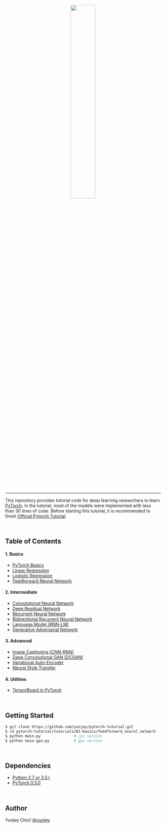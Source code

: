 <p align="center"><img width="40%" src="logo/pytorch_logo.png" /></p>

--------------------------------------------------------------------------------

This repository provides tutorial code for deep learning researchers to learn [PyTorch](https://github.com/pytorch/pytorch). In the tutorial, most of the models were implemented with less than 30 lines of code. Before starting this tutorial, it is recommended to finish [Official Pytorch Tutorial](http://pytorch.org/tutorials/beginner/deep_learning_60min_blitz.html).


<br/>

## Table of Contents

#### 1. Basics
* [PyTorch Basics](https://github.com/yunjey/pytorch-tutorial/tree/master/tutorials/01-basics/pytorch_basics/main.py)
* [Linear Regression](https://github.com/yunjey/pytorch-tutorial/tree/master/tutorials/01-basics/linear_regression/main.py#L24-L31)
* [Logistic Regression](https://github.com/yunjey/pytorch-tutorial/tree/master/tutorials/01-basics/logistic_regression/main.py#L35-L42)
* [Feedforward Neural Network](https://github.com/yunjey/pytorch-tutorial/tree/master/tutorials/01-basics/feedforward_neural_network/main.py#L36-L47)

#### 2. Intermediate
* [Convolutional Neural Network](https://github.com/yunjey/pytorch-tutorial/tree/master/tutorials/02-intermediate/convolutional_neural_network/main.py#L33-L53)
* [Deep Residual Network](https://github.com/yunjey/pytorch-tutorial/tree/master/tutorials/02-intermediate/deep_residual_network/main.py#L67-L103)
* [Recurrent Neural Network](https://github.com/yunjey/pytorch-tutorial/tree/master/tutorials/02-intermediate/recurrent_neural_network/main.py#L38-L56)
* [Bidirectional Recurrent Neural Network](https://github.com/yunjey/pytorch-tutorial/tree/master/tutorials/02-intermediate/bidirectional_recurrent_neural_network/main.py#L38-L57)
* [Language Model (RNN-LM)](https://github.com/yunjey/pytorch-tutorial/tree/master/tutorials/02-intermediate/language_model/main.py#L28-L53)
* [Generative Adversarial Network](https://github.com/yunjey/pytorch-tutorial/blob/master/tutorials/02-intermediate/generative_adversarial_network/main.py#L34-L50)

#### 3. Advanced
* [Image Captioning (CNN-RNN)](https://github.com/yunjey/pytorch-tutorial/tree/master/tutorials/03-advanced/image_captioning)
* [Deep Convolutional GAN (DCGAN)](https://github.com/yunjey/pytorch-tutorial/tree/master/tutorials/03-advanced/deep_convolutional_gan)
* [Variational Auto-Encoder](https://github.com/yunjey/pytorch-tutorial/tree/master/tutorials/03-advanced/variational_auto_encoder)
* [Neural Style Transfer](https://github.com/yunjey/pytorch-tutorial/tree/master/tutorials/03-advanced/neural_style_transfer)

#### 4. Utilities
* [TensorBoard in PyTorch](https://github.com/yunjey/pytorch-tutorial/tree/master/tutorials/04-utils/tensorboard)



<br/>

## Getting Started
```bash
$ git clone https://github.com/yunjey/pytorch-tutorial.git
$ cd pytorch-tutorial/tutorials/01-basics/feedforward_neural_network
$ python main.py               # cpu version
$ python main-gpu.py           # gpu version
```

<br/>

## Dependencies
* [Python 2.7 or 3.5+](https://www.continuum.io/downloads)
* [PyTorch 0.3.0](http://pytorch.org/)



<br/>


## Author
Yunjey Choi/ [@yunjey](https://github.com/yunjey)
